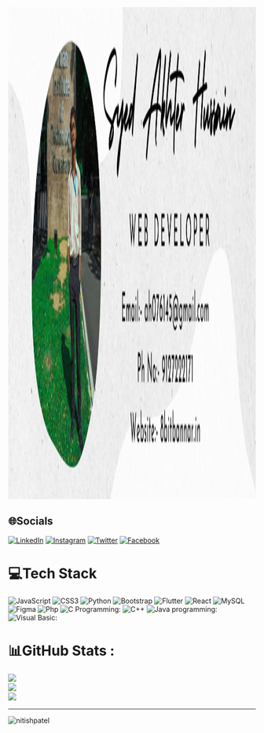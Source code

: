 <p align="center">
  <img src="https://raw.githubusercontent.com/Ak7865/portflio/refs/heads/main/Neutral%20Creative%20Professional%20LinkedIn%20Article%20Cover%20Image.jpg" alt="iMac - 1" height="1000" width="100%">
</p>

<!-- 
- 🔭 I’m currently working on web3 dapps
- 🌱 I’m currently learning Go Lang
- 👯 I’m looking to collaborate on making some WebApps

 -->

## 🌐Socials
[![LinkedIn](https://img.shields.io/badge/LinkedIn-%230077B5.svg?logo=linkedin&logoColor=white)](https://www.linkedin.com/in/syed-akhter-hussain-026361233?utm_source=share&utm_campaign=share_via&utm_content=profile&utm_medium=android_app) [![Instagram](https://img.shields.io/badge/Instagram-E4405F?style=flat-square&logo=Instagram&logoColor=white)](https://www.instagram.com/syed_akhter_hussain?igsh=MTI0emtubG9pM252cg==) [![Twitter](https://img.shields.io/badge/Twitter-%231DA1F2.svg?logo=Twitter&logoColor=white)](https://x.com/IamAK78?t=bKIs9e1ZzFr7_hkxrb7siA&s=09) 
[![Facebook](https://img.shields.io/badge/Facebook-blue?logo=facebook)](https://www.facebook.com/share/17vSdrAUp3/) 
# 💻Tech Stack
![JavaScript](https://img.shields.io/badge/javascript-%23323330.svg?style=for-the-badge&logo=javascript&logoColor=%23F7DF1E) ![CSS3](https://img.shields.io/badge/css3-%231572B6.svg?style=for-the-badge&logo=css3&logoColor=white)  ![Python](https://img.shields.io/badge/python-3670A0?style=for-the-badge&logo=python&logoColor=ffdd54) ![Bootstrap](https://img.shields.io/badge/bootstrap-%23563D7C.svg?style=for-the-badge&logo=bootstrap&logoColor=white)  ![Flutter](https://img.shields.io/badge/Flutter-%2302569B.svg?style=for-the-badge&logo=Flutter&logoColor=white) ![React](https://img.shields.io/badge/react-%2320232a.svg?style=for-the-badge&logo=react&logoColor=%2361DAFB) ![MySQL](https://img.shields.io/badge/mysql-%2300f.svg?style=for-the-badge&logo=mysql&logoColor=white) ![Figma](https://img.shields.io/badge/figma-%23F24E1E.svg?style=for-the-badge&logo=figma&logoColor=white) 
 ![Php](https://shields.io/badge/-PHP-3776AB?style=flat&logo=php) ![C Programming: ](https://img.shields.io/badge/C-Programming%20Language-brightgreen) ![C++ ](https://img.shields.io/badge/-C++-blue?logo=cplusplus) ![Java programming: ](https://img.shields.io/badge/Java-ED8B00?style=for-the-badge&logo=openjdk&logoColor=white) ![Visual Basic: ](https://img.shields.io/badge/Visual-Basic-blue)
# 📊GitHub Stats :
![](https://github-readme-stats.vercel.app/api?username=Ak7865&theme=synthwave&hide_border=false&include_all_commits=false&count_private=true)<br/>
![](https://github-readme-streak-stats.herokuapp.com/?user=Ak7865&theme=synthwave&hide_border=false)<br/>
![](https://github-readme-stats.vercel.app/api/top-langs/?username=Ak7865&theme=synthwave&hide_border=false&include_all_commits=false&count_private=true&layout=compact)


<hr/>
<p align="left"> <img src="https://komarev.com/ghpvc/?username=Ak7865" alt="nitishpatel" /> </p>
